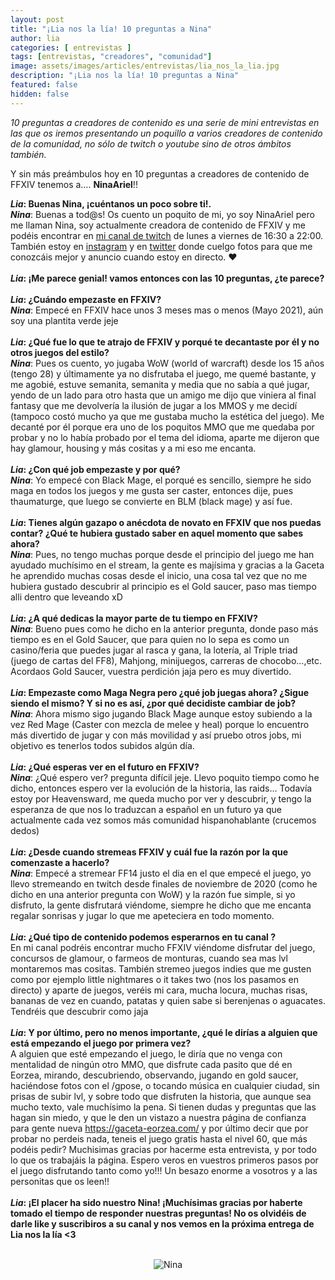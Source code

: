 ```yaml
---
layout: post
title: "¡Lia nos la lía! 10 preguntas a Nina"
author: lia
categories: [ entrevistas ]
tags: [entrevistas, "creadores", "comunidad"]
image: assets/images/articles/entrevistas/lia_nos_la_lia.jpg
description: "¡Lia nos la lía! 10 preguntas a Nina"
featured: false
hidden: false
---
```

*10 preguntas a creadores de contenido es una serie de mini entrevistas en las que os iremos presentando un poquillo a varios creadores de contenido de la comunidad, no sólo de twitch o youtube sino de otros ámbitos también.*

Y sin más preámbulos hoy en 10 preguntas a creadores de contenido de FFXIV tenemos a…. **NinaAriel**!!

<div class="card">
  <div class="card-header">
     <b><i>Lia</i>: Buenas Nina, ¡cuéntanos un poco sobre ti!.</b>
  </div>
  <div class="card-body">
    <i><b>Nina</b></i>: Buenas a tod@s! Os cuento un poquito de mi, yo soy NinaAriel pero me llaman Nina, soy actualmente creadora de contenido de FFXIV y me podéis encontrar en <a href="https://www.twitch.tv/ninaariel" target="_blank">mi canal de twitch</a> de lunes a viernes de 16:30 a 22:00. También estoy en <a href="https://www.instagram.com/ninaariel4/" target="_blank">instagram</a> y en <a href="https://twitter.com/Ninaariel93" target="_blank">twitter</a> donde cuelgo fotos para que me conozcáis mejor y anuncio cuando estoy en directo. ❤ 
  </div>
</div>

<br/>

<div class="card">
  <div class="card-header">
     <b><i>Lia</i>: ¡Me parece genial! vamos entonces con las 10 preguntas, ¿te parece?</b>
  </div>
</div>

<br/>

<div class="card">
  <div class="card-header">
     <b><i>Lia</i>: ¿Cuándo empezaste en FFXIV?</b>
  </div>
  <div class="card-body">
    <i><b>Nina</b></i>: Empecé en FFXIV hace unos 3 meses mas o menos (Mayo 2021), aún soy una plantita verde jeje 
  </div>
</div>

<br/>

<div class="card">
  <div class="card-header">
     <b><i>Lia</i>: ¿Qué fue lo que te atrajo de FFXIV y porqué te decantaste por él y no otros juegos del estilo?</b>
  </div>
  <div class="card-body">
    <i><b>Nina</b></i>: Pues os cuento, yo jugaba WoW (world of warcraft) desde los 15 años (tengo 28) y últimamente ya no disfrutaba el juego, me quemé bastante, y me agobié, estuve semanita, semanita y media que no sabía a qué jugar, yendo de un lado para otro hasta que un amigo me dijo que viniera al final fantasy que me devolvería la ilusión de jugar a los MMOS y me decidí (tampoco costó mucho ya que me gustaba mucho la estética del juego). Me decanté por él porque era uno de los poquitos MMO que me quedaba por probar y no lo había probado por el tema del idioma, aparte me dijeron que hay glamour, housing y más cositas y a mi eso me encanta. 
  </div>
</div>

<br/>

<div class="card">
  <div class="card-header">
     <b><i>Lia</i>: ¿Con qué job empezaste y por qué?</b>
  </div>
  <div class="card-body">
    <i><b>Nina</b></i>: Yo empecé con Black Mage, el porqué es sencillo, siempre he sido maga en todos los juegos y me gusta ser caster, entonces dije, pues thaumaturge, que luego se convierte en BLM (black mage) y así fue. 
  </div>
</div>

<br/>

<div class="card">
  <div class="card-header">
     <b><i>Lia</i>: Tienes algún gazapo o anécdota de novato en FFXIV que nos puedas contar? ¿Qué te hubiera gustado saber en aquel momento que sabes ahora?</b>
  </div>
  <div class="card-body">
    <i><b>Nina</b></i>: Pues, no tengo muchas porque desde el principio del juego me han ayudado muchísimo en el stream, la gente es majísima y gracias a la Gaceta he aprendido muchas cosas desde el inicio, una cosa tal vez que no me hubiera gustado descubrir al principio es el Gold saucer, paso mas tiempo alli dentro que leveando xD 
  </div>
</div>

<br/>

<div class="card">
  <div class="card-header">
     <b><i>Lia</i>: ¿A qué dedicas la mayor parte de tu tiempo en FFXIV?</b>
  </div>
  <div class="card-body">
    <i><b>Nina</b></i>: Bueno pues como he dicho en la anterior pregunta, donde paso más tiempo es en el Gold Saucer, que para quien no lo sepa es como un casino/feria que puedes jugar al rasca y gana, la lotería, al Triple triad (juego de cartas del FF8), Mahjong, minijuegos, carreras de chocobo…,etc. Acordaos Gold Saucer, vuestra perdición jaja pero es muy divertido.  
  </div>
</div>

<br/>

<div class="card">
  <div class="card-header">
     <b><i>Lia</i>: Empezaste como Maga Negra pero ¿qué job juegas ahora? ¿Sigue siendo el mismo? Y si no es así, ¿por qué decidiste cambiar de job?</b>
  </div>
  <div class="card-body">
    <i><b>Nina</b></i>: Ahora mismo sigo jugando Black Mage aunque estoy subiendo a la vez Red Mage (Caster con mezcla de melee y heal) porque lo encuentro más divertido de jugar y con más movilidad y así pruebo otros jobs, mi objetivo es tenerlos todos subidos algún día.   
  </div>
</div>

<br/>

<div class="card">
  <div class="card-header">
     <b><i>Lia</i>: ¿Qué esperas ver en el futuro en FFXIV?</b>
  </div>
  <div class="card-body">
    <i><b>Nina</b></i>: ¿Qué espero ver? pregunta difícil jeje. Llevo poquito tiempo como he dicho, entonces espero ver la evolución de la historia, las raids… Todavía estoy por Heavensward, me queda mucho por ver y descubrir, y tengo la esperanza de que nos lo traduzcan a español en un futuro ya que actualmente cada vez somos más comunidad hispanohablante (crucemos dedos)    
  </div>
</div>

<br/>

<div class="card">
  <div class="card-header">
     <b><i>Lia</i>: ¿Desde cuando stremeas FFXIV y cuál fue la razón por la que comenzaste a hacerlo?</b>
  </div>
  <div class="card-body">
    <i><b>Nina</b></i>: Empecé a stremear FF14 justo el dia en el que empecé el juego, yo llevo stremeando en twitch desde finales de noviembre de 2020 (como he dicho en una anterior pregunta con WoW) y la razón fue simple, si yo disfruto, la gente disfrutará viéndome, siempre he dicho que me encanta regalar sonrisas y jugar lo que me apeteciera en todo momento.    
  </div>
</div>

<br/>

<div class="card">
  <div class="card-header">
     <b><i>Lia</i>: ¿Qué tipo de contenido podemos esperarnos en tu canal ?</b>
  </div>
  <div class="card-body">En mi canal podréis encontrar mucho FFXIV viéndome disfrutar del juego, concursos de glamour, o farmeos de monturas, cuando sea mas lvl montaremos mas cositas. También stremeo juegos indies que me gusten como por ejemplo little nightmares o it takes two (nos los pasamos en directo) y aparte de juegos, veréis mi cara, mucha locura, muchas risas, bananas de vez en cuando, patatas y quien sabe si berenjenas o aguacates. Tendréis que descubrir como jaja     
  </div>
</div>

<br/>

<div class="card">
  <div class="card-header">
     <b><i>Lia</i>: Y por último, pero no menos importante, ¿qué le dirías a alguien que está empezando el juego por primera vez?</b>
  </div>
  <div class="card-body">A alguien que esté empezando el juego, le diría que no venga con mentalidad de ningún otro MMO, que disfrute cada pasito que dé en Eorzea, mirando, descubriendo, observando, jugando en gold saucer, haciéndose fotos con el /gpose, o tocando música en cualquier ciudad, sin prisas de subir lvl, y sobre todo que disfruten la historia, que aunque sea mucho texto, vale muchísimo la pena. Si tienen dudas y preguntas que las hagan sin miedo, y que le den un vistazo a nuestra página de confianza para gente nueva <a href="https://gaceta-eorzea.com/" target="_blank">https://gaceta-eorzea.com/</a> y por último decir que por probar no perdeis nada, teneis el juego gratis hasta el nivel 60, que más podéis pedir?
Muchisimas gracias por hacerme esta entrevista, y por todo lo que os trabajáis la página. Espero veros en vuestros primeros pasos por el juego disfrutando tanto como yo!!! Un besazo enorme a vosotros y a las personitas que os leen!!
  </div>
</div>

<br/>

<div class="card">
  <div class="card-header">
     <b><i>Lia</i>: ¡El placer ha sido nuestro Nina! ¡Muchísimas gracias por haberte tomado el tiempo de responder nuestras preguntas! No os olvidéis de darle like y suscribiros a su canal y nos vemos en la próxima entrega de Lia nos la lía <3</b>
  </div>
</div>

<br/>

<p align="center"><img src="{{ site.baseurl }}/assets/images/articles/entrevistas/lia_nina/nina.jpg" alt="Nina"/></p>